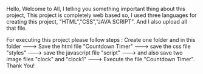 Hello, 
Welcome to All, 
I telling you something important thing about this project, 
This project is completely web based so, I used three languages for creating this project, "HTML","CSS","JAVA SCRIPT". 
And I also upload all that file.

For executing this project please follow steps : 
Create one folder and in this folder 
---> Save the html file "Countdown Timer" 
---> save the css file "styles" 
---> save the javascript file "script" 
---> and also save two image files "clock" and "clock1" 
---> Execute the file "Countdown Timer". 
Thank You!
